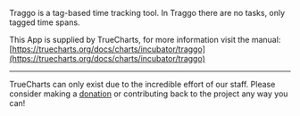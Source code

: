 Traggo is a tag-based time tracking tool. In Traggo there are no tasks, only tagged time spans.

This App is supplied by TrueCharts, for more information visit the manual: [https://truecharts.org/docs/charts/incubator/traggo](https://truecharts.org/docs/charts/incubator/traggo)

---

TrueCharts can only exist due to the incredible effort of our staff.
Please consider making a [donation](https://truecharts.org/docs/about/sponsor) or contributing back to the project any way you can!
